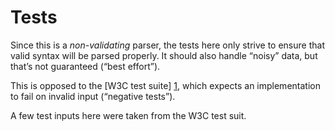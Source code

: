 # Tests

Since this is a *non-validating* parser, the tests here only strive to ensure that valid syntax will be parsed properly. It should also handle “noisy” data, but that’s not guaranteed (“best effort”).

This is opposed to the [W3C test suite] [1], which expects an implementation to fail on invalid input (“negative tests”).

A few test inputs here were taken from the W3C test suit.

[1]: http://www.w3.org/TR/2014/NOTE-rdf11-testcases-20140225/
